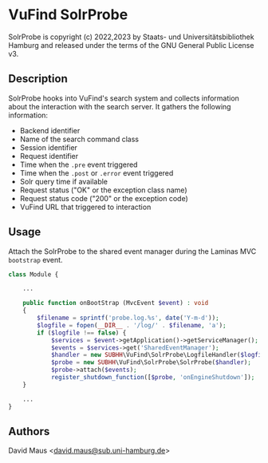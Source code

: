 # VuFind SolrProbe

SolrProbe is copyright (c) 2022,2023 by Staats- und Universitätsbibliothek Hamburg and released under the terms of the GNU
General Public License v3.

## Description

SolrProbe hooks into VuFind's search system and collects information about the interaction with the search server. It
gathers the following information:

- Backend identifier
- Name of the search command class
- Session identifier
- Request identifier
- Time when the ```.pre``` event triggered
- Time when the ```.post``` or ```.error``` event triggered
- Solr query time if available
- Request status ("OK" or the exception class name)
- Request status code ("200" or the exception code)
- VuFind URL that triggered to interaction

## Usage

Attach the SolrProbe to the shared event manager during the Laminas MVC ```bootstrap``` event.

```php
class Module {

    ...

    public function onBootStrap (MvcEvent $event) : void
    {
        $filename = sprintf('probe.log.%s', date('Y-m-d'));
        $logfile = fopen(__DIR__ . '/log/' . $filename, 'a');
        if ($logfile !== false) {
            $services = $event->getApplication()->getServiceManager();
            $events = $services->get('SharedEventManager');
            $handler = new SUBHH\VuFind\SolrProbe\LogfileHandler($logfile);
            $probe = new SUBHH\VuFind\SolrProbe\SolrProbe($handler);
            $probe->attach($events);
            register_shutdown_function([$probe, 'onEngineShutdown']);
    }

    ...
}
```

## Authors

David Maus &lt;david.maus@sub.uni-hamburg.de&gt;
